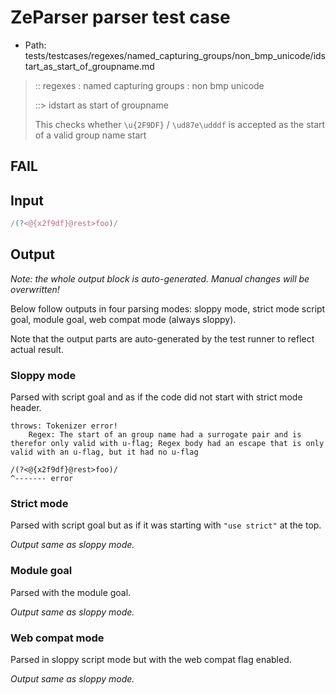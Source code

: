 # ZeParser parser test case

- Path: tests/testcases/regexes/named_capturing_groups/non_bmp_unicode/idstart_as_start_of_groupname.md

> :: regexes : named capturing groups : non bmp unicode
>
> ::> idstart as start of groupname
>
> This checks whether `\u{2F9DF}` / `\ud87e\udddf` is accepted as the start of a valid group name start

## FAIL

## Input

`````js
/(?<@{x2f9df}@rest>foo)/
`````

## Output

_Note: the whole output block is auto-generated. Manual changes will be overwritten!_

Below follow outputs in four parsing modes: sloppy mode, strict mode script goal, module goal, web compat mode (always sloppy).

Note that the output parts are auto-generated by the test runner to reflect actual result.

### Sloppy mode

Parsed with script goal and as if the code did not start with strict mode header.

`````
throws: Tokenizer error!
    Regex: The start of an group name had a surrogate pair and is therefor only valid with u-flag; Regex body had an escape that is only valid with an u-flag, but it had no u-flag

/(?<@{x2f9df}@rest>foo)/
^------- error
`````

### Strict mode

Parsed with script goal but as if it was starting with `"use strict"` at the top.

_Output same as sloppy mode._

### Module goal

Parsed with the module goal.

_Output same as sloppy mode._

### Web compat mode

Parsed in sloppy script mode but with the web compat flag enabled.

_Output same as sloppy mode._

